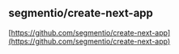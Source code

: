 ## segmentio/create-next-app
  
  [https://github.com/segmentio/create-next-app](https://github.com/segmentio/create-next-app)